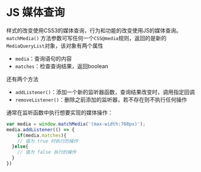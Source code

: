 # JS 媒体查询

样式的改变使用CSS3的媒体查询，行为和功能的改变使用JS的媒体查询。
`matchMedia()` 方法参数可写任何一个`CSS@media`规则，返回的是新的`MediaQueryList`对象，该对象有两个属性

- `media`：查询语句的内容
- `matches`：检查查询结果，返回boolean

还有两个方法

- `addListener()`：添加一个新的监听器函数，查询结果改变时，调用指定回调
- `removeListener()`：删除之前添加的监听器，若不存在则不执行任何操作

通常在监听函数中执行想要实现的媒体操作：

```js
var media = window.matchMedia('(max-width:768px)');
media.addListener(() => {
	if(media.matches){
    // 值为 true 时执行的操作
  }else{
    // 值为 false 执行的操作
  }
})
```

